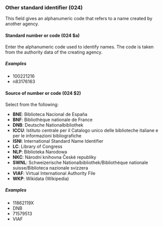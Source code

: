 ### Other standard identifier (024)
This field gives an alphanumeric code that refers to a name created by another agency.

#### Standard number or code (024 $a)
Enter the alphanumeric code used to identify names. The code is taken from the authority data of the creating agency.

##### Examples
- 100221216
- n83176163

#### Source of number or code (024 $2)
Select from the following:
- **BNE**: Biblioteca Nacional de España
- **BNF**: Bibliothèque nationale de France
- **DNB**: Deutsche Nationalbibliothek
- **ICCU**: Istituto centrale per il Catalogo unico delle biblioteche italiane e per le informazioni bibliografiche
- **ISNI**: International Standard Name Identifier
- **LC**: Library of Congress
- **NLP**: Biblioteka Narodowa
- **NKC**: Národní knihovna České republiky
- **SWNL**: Schweizerische Nationalbibliothek/Bibliothèque nationale suisse/Biblioteca nazionale svizzera
- **VIAF**: Virtual International Authority File
- **WKP**: Wikidata (Wikipedia)

##### Examples
- 11862119X
- DNB
- 71579513
- VIAF
